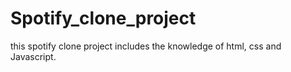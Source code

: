 # Spotify_clone_project
this spotify clone project includes the knowledge of html, css and Javascript.
